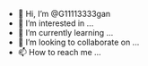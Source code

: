 - 👋 Hi, I’m @G11113333gan
- 👀 I’m interested in ...
- 🌱 I’m currently learning ...
- 💞️ I’m looking to collaborate on ...
- 📫 How to reach me ...

<!---
G11113333gan/G11113333gan is a ✨ special ✨ repository because its `README.md` (this file) appears on your GitHub profile.
You can click the Preview link to take a look at your changes.
--->
